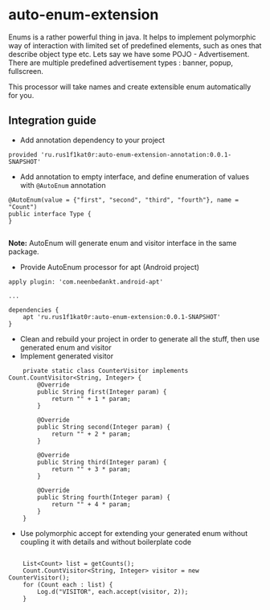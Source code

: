 # auto-enum-extension

Enums is a rather powerful thing in java. It helps to implement polymorphic way of interaction with limited set of predefined elements, such as ones that describe object type etc.
Lets say we have some POJO - Advertisement. There are multiple predefined advertisement types : banner, popup, fullscreen.

This processor will take names and create extensible enum automatically for you.

## Integration guide

* Add annotation dependency to your project

```
provided 'ru.rus1f1kat0r:auto-enum-extension-annotation:0.0.1-SNAPSHOT'
```

* Add annotation to empty interface, and define enumeration of values with `@AutoEnum` annotation 

```
@AutoEnum(value = {"first", "second", "third", "fourth"}, name = "Count")
public interface Type {
}
    
```

**Note:** AutoEnum will generate enum and visitor interface in the same package.

* Provide AutoEnum processor for apt (Android project)

```
apply plugin: 'com.neenbedankt.android-apt'

... 

dependencies {
    apt 'ru.rus1f1kat0r:auto-enum-extension:0.0.1-SNAPSHOT'
}

```

* Clean and rebuild your project in order to generate all the stuff, then use generated enum and visitor
* Implement generated visitor

```
    private static class CounterVisitor implements Count.CountVisitor<String, Integer> {
        @Override
        public String first(Integer param) {
            return "" + 1 * param;
        }

        @Override
        public String second(Integer param) {
            return "" + 2 * param;
        }

        @Override
        public String third(Integer param) {
            return "" + 3 * param;
        }

        @Override
        public String fourth(Integer param) {
            return "" + 4 * param;
        }
    }
```

* Use polymorphic accept for extending your generated enum without coupling it with details and without boilerplate code

```

    List<Count> list = getCounts();
    Count.CountVisitor<String, Integer> visitor = new CounterVisitor();
    for (Count each : list) {
        Log.d("VISITOR", each.accept(visitor, 2));
    }
```